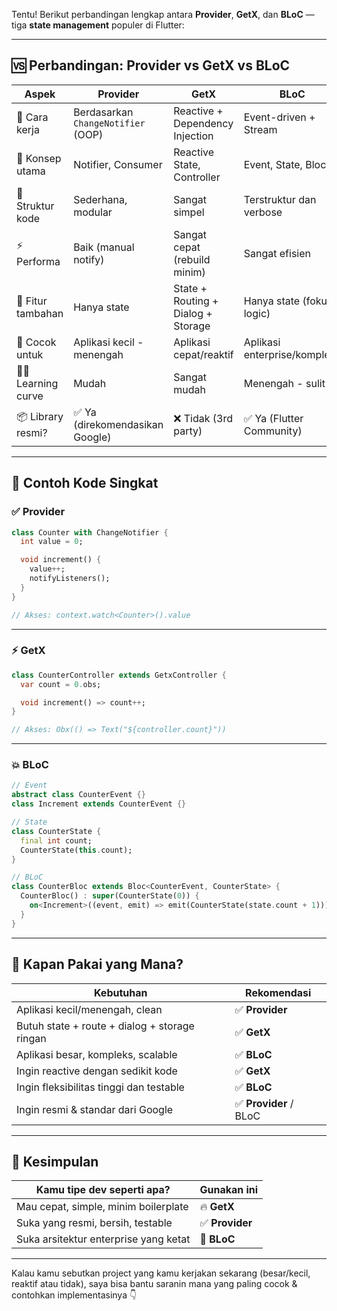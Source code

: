 Tentu! Berikut perbandingan lengkap antara **Provider**, **GetX**, dan **BLoC** — tiga **state management** populer di Flutter:

---

## 🆚 Perbandingan: Provider vs GetX vs BLoC

| Aspek | **Provider** | **GetX** | **BLoC** |
|-------|--------------|----------|----------|
| 🔧 Cara kerja | Berdasarkan `ChangeNotifier` (OOP) | Reactive + Dependency Injection | Event-driven + Stream |
| 🧠 Konsep utama | Notifier, Consumer | Reactive State, Controller | Event, State, Bloc |
| 🧱 Struktur kode | Sederhana, modular | Sangat simpel | Terstruktur dan verbose |
| ⚡ Performa | Baik (manual notify) | Sangat cepat (rebuild minim) | Sangat efisien |
| 🧰 Fitur tambahan | Hanya state | State + Routing + Dialog + Storage | Hanya state (fokus logic) |
| 🎯 Cocok untuk | Aplikasi kecil - menengah | Aplikasi cepat/reaktif | Aplikasi enterprise/kompleks |
| 👨‍💻 Learning curve | Mudah | Sangat mudah | Menengah - sulit |
| 📦 Library resmi? | ✅ Ya (direkomendasikan Google) | ❌ Tidak (3rd party) | ✅ Ya (Flutter Community) |

---

## 📌 Contoh Kode Singkat

### ✅ Provider

```dart
class Counter with ChangeNotifier {
  int value = 0;

  void increment() {
    value++;
    notifyListeners();
  }
}

// Akses: context.watch<Counter>().value
```

---

### ⚡ GetX

```dart
class CounterController extends GetxController {
  var count = 0.obs;

  void increment() => count++;
}

// Akses: Obx(() => Text("${controller.count}"))
```

---

### 💥 BLoC

```dart
// Event
abstract class CounterEvent {}
class Increment extends CounterEvent {}

// State
class CounterState {
  final int count;
  CounterState(this.count);
}

// BLoC
class CounterBloc extends Bloc<CounterEvent, CounterState> {
  CounterBloc() : super(CounterState(0)) {
    on<Increment>((event, emit) => emit(CounterState(state.count + 1)));
  }
}
```

---

## 🧠 Kapan Pakai yang Mana?

| Kebutuhan | Rekomendasi |
|-----------|-------------|
| Aplikasi kecil/menengah, clean | ✅ **Provider** |
| Butuh state + route + dialog + storage ringan | ✅ **GetX** |
| Aplikasi besar, kompleks, scalable | ✅ **BLoC** |
| Ingin reactive dengan sedikit kode | ✅ **GetX** |
| Ingin fleksibilitas tinggi dan testable | ✅ **BLoC** |
| Ingin resmi & standar dari Google | ✅ **Provider** / BLoC |

---

## 🎯 Kesimpulan

| Kamu tipe dev seperti apa? | Gunakan ini |
|---------------------------|-------------|
| Mau cepat, simple, minim boilerplate | 🔥 **GetX** |
| Suka yang resmi, bersih, testable | ✅ **Provider** |
| Suka arsitektur enterprise yang ketat | 💪 **BLoC** |

---

Kalau kamu sebutkan project yang kamu kerjakan sekarang (besar/kecil, reaktif atau tidak), saya bisa bantu saranin mana yang paling cocok & contohkan implementasinya 👇
